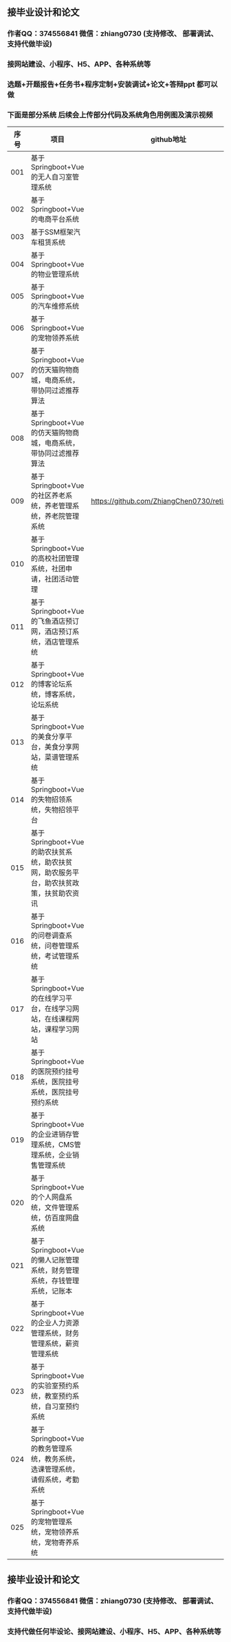 ## 接毕业设计和论文

### 作者QQ：374556841 微信：zhiang0730 (支持修改、 部署调试、 支持代做毕设)

### 接网站建设、小程序、H5、APP、各种系统等

### 选题+开题报告+任务书+程序定制+安装调试+论文+答辩ppt  都可以做
### 下面是部分系统 后续会上传部分代码及系统角色用例图及演示视频
| 序号  | 项目                                                         | github地址                                                   |
|-----| ------------------------------------------------------------ | ------------------------------------------------------------ |
| 001 | 基于Springboot+Vue的无人自习室管理系统 |                                                              |
| 002 | 基于Springboot+Vue的电商平台系统 |                                                              |
| 003 | 基于SSM框架汽车租赁系统 |                                                              |
| 004 | 基于Springboot+Vue的物业管理系统 |                                                              |
| 005 | 基于Springboot+Vue的汽车维修系统 |                                                              |
| 006 | 基于Springboot+Vue的宠物领养系统 |                                                              |
| 007 | 基于Springboot+Vue的仿天猫购物商城，电商系统，带协同过滤推荐算法 |                                                              |
| 008 | 基于Springboot+Vue的仿天猫购物商城，电商系统，带协同过滤推荐算法 |                                                              |
| 009 | 基于Springboot+Vue的社区养老系统，养老管理系统，养老院管理系统 |https://github.com/ZhiangChen0730/retirement                                                              |
| 010 | 基于Springboot+Vue的高校社团管理系统，社团申请，社团活动管理 |                                                              |
| 011 | 基于 Springboot+Vue的飞鱼酒店预订网，酒店预订系统，酒店管理系统 |                                                              |
| 012 | 基于 Springboot+Vue的博客论坛系统，博客系统，论坛系统 |                                                              |
| 013 | 基于Springboot+Vue的美食分享平台，美食分享网站，菜谱管理系统 |                                                              |
| 014 | 基于Springboot+Vue的失物招领系统，失物招领平台 |                                                              |
| 015 | 基于 Springboot+Vue的助农扶贫系统，助农扶贫网，助农服务平台，助农扶贫政策，扶贫助农资讯 |                                                              |
| 016 | 基于Springboot+Vue的问卷调查系统，问卷管理系统，考试管理系统 |                                                              |
| 017 | 基于Springboot+Vue的在线学习平台，在线学习网站，在线课程网站，课程学习网站 |                                                              |
| 018 | 基于Springboot+Vue的医院预约挂号系统，医院挂号系统，医院挂号预约系统 |                                                              |
| 019 | 基于Springboot+Vue的企业进销存管理系统，CMS管理系统，企业销售管理系统 |                                                              |
| 020 | 基于Springboot+Vue的个人网盘系统，文件管理系统，仿百度网盘系统 |                                                              |
| 021 | 基于Springboot+Vue的懒人记账管理系统，财务管理系统，存钱管理系统，记账本 |                                                              |
| 022 | 基于Springboot+Vue的企业人力资源管理系统，财务管理系统，薪资管理系统 |                                                              |
| 023 | 基于Springboot+Vue的实验室预约系统，教室预约系统，自习室预约系统 |                                                              |
| 024 | 基于Springboot+Vue的教务管理系统，教务系统，选课管理系统，请假系统，考勤系统 |                                                              |
| 025 | 基于Springboot+Vue的宠物管理系统，宠物领养系统，宠物寄养系统 |                                                              |

## 接毕业设计和论文

### 作者QQ：374556841 微信：zhiang0730 (支持修改、 部署调试、 支持代做毕设)

### 支持代做任何毕设论、接网站建设、小程序、H5、APP、各种系统等
